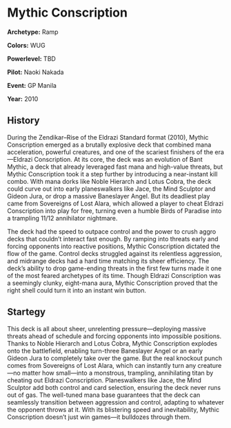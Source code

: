 # Mythic Conscription

**Archetype:** Ramp

**Colors:** WUG

**Powerlevel:** TBD

**Pilot:** Naoki Nakada

**Event:** GP Manila

**Year:** 2010

## History

During the Zendikar–Rise of the Eldrazi Standard format (2010), Mythic Conscription emerged as a brutally explosive deck that combined mana acceleration, powerful creatures, and one of the scariest finishers of the era—Eldrazi Conscription. At its core, the deck was an evolution of Bant Mythic, a deck that already leveraged fast mana and high-value threats, but Mythic Conscription took it a step further by introducing a near-instant kill combo. With mana dorks like Noble Hierarch and Lotus Cobra, the deck could curve out into early planeswalkers like Jace, the Mind Sculptor and Gideon Jura, or drop a massive Baneslayer Angel. But its deadliest play came from Sovereigns of Lost Alara, which allowed a player to cheat Eldrazi Conscription into play for free, turning even a humble Birds of Paradise into a trampling 11/12 annihilator nightmare.

The deck had the speed to outpace control and the power to crush aggro decks that couldn’t interact fast enough. By ramping into threats early and forcing opponents into reactive positions, Mythic Conscription dictated the flow of the game. Control decks struggled against its relentless aggression, and midrange decks had a hard time matching its sheer efficiency. The deck’s ability to drop game-ending threats in the first few turns made it one of the most feared archetypes of its time. Though Eldrazi Conscription was a seemingly clunky, eight-mana aura, Mythic Conscription proved that the right shell could turn it into an instant win button.

## Startegy

This deck is all about sheer, unrelenting pressure—deploying massive threats ahead of schedule and forcing opponents into impossible positions. Thanks to Noble Hierarch and Lotus Cobra, Mythic Conscription explodes onto the battlefield, enabling turn-three Baneslayer Angel or an early Gideon Jura to completely take over the game. But the real knockout punch comes from Sovereigns of Lost Alara, which can instantly turn any creature—no matter how small—into a monstrous, trampling, annihilating titan by cheating out Eldrazi Conscription. Planeswalkers like Jace, the Mind Sculptor add both control and card selection, ensuring the deck never runs out of gas. The well-tuned mana base guarantees that the deck can seamlessly transition between aggression and control, adapting to whatever the opponent throws at it. With its blistering speed and inevitability, Mythic Conscription doesn’t just win games—it bulldozes through them.
